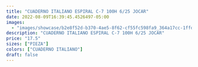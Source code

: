 ```yaml
---
title: "CUADERNO ITALIANO ESPIRAL C-7 100H 6/25 JOCAR"
date: 2022-08-09T16:39:45.4526497-05:00
images:
  - "images/showcase/b2e8f52d-b370-4ae5-8f62-cf55fc598fa9_364a17cc-1ffd-4fee-8252-995f7a2a7b76.webp"
description: "CUADERNO ITALIANO ESPIRAL C-7 100H 6/25 JOCAR"
price: "17.5"
sizes: ["PIEZA"]
colors: ["CUADERNO ITALIANO"]
draft: false
---
```

